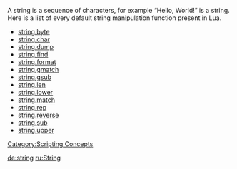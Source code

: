 A string is a sequence of characters, for example “Hello, World!” is a string.
Here is a list of every default string manipulation function present in Lua.

-   [string.byte](http://www.lua.org/manual/5.1/manual.html#pdf-string.byte)
-   [string.char](http://www.lua.org/manual/5.1/manual.html#pdf-string.char)
-   [string.dump](http://www.lua.org/manual/5.1/manual.html#pdf-string.dump)
-   [string.find](http://www.lua.org/manual/5.1/manual.html#pdf-string.find)
-   [string.format](http://www.lua.org/manual/5.1/manual.html#pdf-string.format)
-   [string.gmatch](http://www.lua.org/manual/5.1/manual.html#pdf-string.gmatch)
-   [string.gsub](http://www.lua.org/manual/5.1/manual.html#pdf-string.gsub)
-   [string.len](http://www.lua.org/manual/5.1/manual.html#pdf-string.len)
-   [string.lower](http://www.lua.org/manual/5.1/manual.html#pdf-string.lower)
-   [string.match](http://www.lua.org/manual/5.1/manual.html#pdf-string.match)
-   [string.rep](http://www.lua.org/manual/5.1/manual.html#pdf-string.rep)
-   [string.reverse](http://www.lua.org/manual/5.1/manual.html#pdf-string.reverse)
-   [string.sub](http://www.lua.org/manual/5.1/manual.html#pdf-string.sub)
-   [string.upper](http://www.lua.org/manual/5.1/manual.html#pdf-string.upper)

[Category:Scripting Concepts](/docs/category:scripting_concepts.md "wikilink")

[de:string](/docs/de:string.md "wikilink") [ru:String](/ru:String.md "wikilink")
